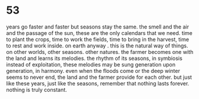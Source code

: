 # 53

years go  faster and faster but seasons stay the same. the smell and the air and the passage of the sun, these are the only calendars that we need. time to plant the crops, time to work the fields, time to bring in the harvest, time to rest and work inside. on earth anyway . this is the natural way of things. on other worlds, other seasons. other natures. the farmer becomes one with the land and learns its melodies. the rhythm of its seasons, in symbiosis instead of exploitation, these melodies may be sung generation upon generation, in harmony. even when the floods come or the deep winter seems to never end, the land and the farmer provide for each other. but just like these years, just like the seasons, remember that nothing lasts forever. nothing is truly constant.